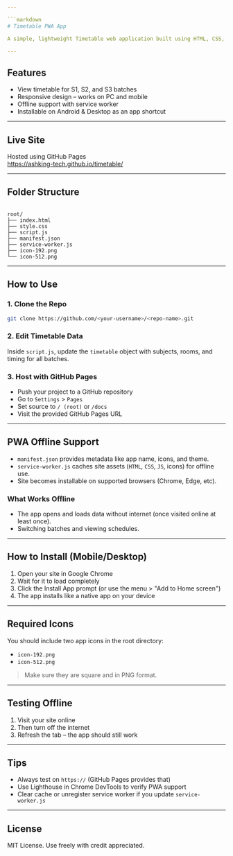 ```yaml
---

```markdown
# Timetable PWA App

A simple, lightweight Timetable web application built using HTML, CSS, and JavaScript. This app supports multiple batches (S1, S2, S3) and works offline using Progressive Web App (PWA) features like `manifest.json` and `service-worker.js`.

---
```


## Features

- View timetable for S1, S2, and S3 batches
- Responsive design – works on PC and mobile
- Offline support with service worker
- Installable on Android & Desktop as an app shortcut

---

## Live Site

Hosted using GitHub Pages  
https://ashking-tech.github.io/timetable/



---

## Folder Structure

```

root/
├── index.html
├── style.css
├── script.js
├── manifest.json
├── service-worker.js
├── icon-192.png
└── icon-512.png

````

---

## How to Use

### 1. Clone the Repo

```bash
git clone https://github.com/<your-username>/<repo-name>.git
````

### 2. Edit Timetable Data

Inside `script.js`, update the `timetable` object with subjects, rooms, and timing for all batches.

### 3. Host with GitHub Pages

* Push your project to a GitHub repository
* Go to `Settings` > `Pages`
* Set source to `/ (root)` or `/docs`
* Visit the provided GitHub Pages URL

---

## PWA Offline Support

* `manifest.json` provides metadata like app name, icons, and theme.
* `service-worker.js` caches site assets (`HTML`, `CSS`, `JS`, icons) for offline use.
* Site becomes installable on supported browsers (Chrome, Edge, etc).

### What Works Offline

* The app opens and loads data without internet (once visited online at least once).
* Switching batches and viewing schedules.

---

## How to Install (Mobile/Desktop)

1. Open your site in Google Chrome
2. Wait for it to load completely
3. Click the Install App prompt (or use the menu > "Add to Home screen")
4. The app installs like a native app on your device

---

## Required Icons

You should include two app icons in the root directory:

* `icon-192.png`
* `icon-512.png`

> Make sure they are square and in PNG format.

---

## Testing Offline

1. Visit your site online
2. Then turn off the internet
3. Refresh the tab – the app should still work

---

## Tips

* Always test on `https://` (GitHub Pages provides that)
* Use Lighthouse in Chrome DevTools to verify PWA support
* Clear cache or unregister service worker if you update `service-worker.js`

---

## License

MIT License. Use freely with credit appreciated.

```


